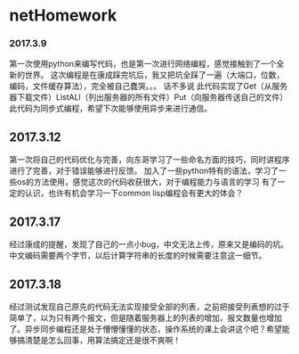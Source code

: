 # netHomework
### **2017.3.9** 

第一次使用python来编写代码，也是第一次进行网络编程，感觉接触到了一个全新的世界。
这次编程是在康成踩完坑后，我又把坑全踩了一遍（大端口，位数，编码，文件缓存算法），完全被自己蠢哭。。。
话不多说
此代码实现了Get（从服务器下载文件）ListALl（列出服务器的所有文件）Put（向服务器传送自己的文件）
此代码为同步式编程，希望下次能够使用异步来进行通信。

## **2017.3.12**

第一次将自己的代码优化与完善，向东哥学习了一些命名方面的技巧，同时讲程序进行了完善，对于错误能够进行反馈。
加入了一些python特有的语法，学习了一些os的方法使用，感觉这次的代码收获很大，对于编程能力与语言的学习
有了一定的认识，也许有机会学习一下common lisp编程会有更大的体会？

## **2017.3.17**

经过康成的提醒，发现了自己的一点小bug，中文无法上传，原来又是编码的坑。中文编码需要两个字节，以后计算字符串的长度的时候需要注意这一细节。

## **2017.3.18**

经过测试发现自己原先的代码无法实现接受全部的列表，之前把接受列表想的过于简单了，以为只有两个报文，但是随着服务器上的列表的增加，报文数量也增加了。异步同步编程还是处于懵懵懂懂的状态，操作系统的课上会讲这个吧？希望能够搞清楚是怎么回事，用算法搞定还是很不爽啊！
